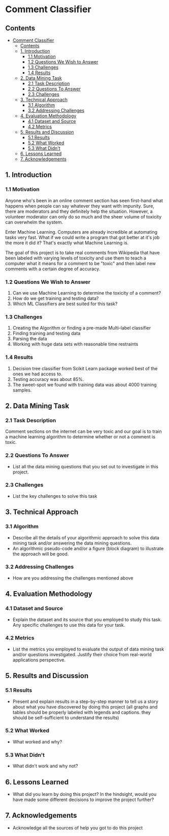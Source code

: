 # Comment Classifier

## Contents

- [Comment Classifier](#comment-classifier)
  - [Contents](#contents)
  - [1. Introduction](#1-introduction)
    - [1.1 Motivation](#11-motivation)
    - [1.2 Questions We Wish to Answer](#12-questions-we-wish-to-answer)
    - [1.3 Challenges](#13-challenges)
    - [1.4 Results](#14-results)
  - [2. Data Mining Task](#2-data-mining-task)
    - [2.1 Task Description](#21-task-description)
    - [2.2 Questions To Answer](#22-questions-to-answer)
    - [2.3 Challenges](#23-challenges)
  - [3. Technical Approach](#3-technical-approach)
    - [3.1 Algorithm](#31-algorithm)
    - [3.2 Addressing Challenges](#32-addressing-challenges)
  - [4. Evaluation Methodology](#4-evaluation-methodology)
    - [4.1 Dataset and Source](#41-dataset-and-source)
    - [4.2 Metrics](#42-metrics)
  - [5. Results and Discussion](#5-results-and-discussion)
    - [5.1 Results](#51-results)
    - [5.2 What Worked](#52-what-worked)
    - [5.3 What Didn't](#53-what-didnt)
  - [6. Lessons Learned](#6-lessons-learned)
  - [7. Acknowledgements](#7-acknowledgements)

## 1. Introduction

### 1.1 Motivation

Anyone who's been in an online comment section has seen first-hand what happens when people can say whatever they want with impunity. Sure, there are moderators and they definitely help the situation. However, a volunteer moderator can only do so much and the sheer volume of toxicity can overwhelm the system.

Enter Machine Learning. Computers are already incredible at automating tasks very fast. What if we could write a program that got better at it's job the more it did it? That's exactly what Machine Learning is.

The goal of this project is to take real comments from Wikipedia that have been labeled with varying levels of toxicity and use them to teach a computer what it means for a comment to be "toxic" and then label new comments with a certain degree of accuracy.

### 1.2 Questions We Wish to Answer

1. Can we use Machine Learning to determine the toxicity of a comment?
2. How do we get training and testing data?
3. Which ML Classifiers are best suited for this task?

### 1.3 Challenges

1. Creating the Algorithm or finding a pre-made Multi-label classifier
2. Finding training and testing data
3. Parsing the data
4. Working with huge data sets with reasonable time restraints

### 1.4 Results

1. Decision tree classifier from Scikit Learn package worked best of the ones we had access to.
2. Testing accuracy was about 85%.
3. The sweet-spot we found with training data was about 4000 training samples.

## 2. Data Mining Task

### 2.1 Task Description

Comment sections on the internet can be very toxic and our goal is to train a machine learning algorithm to determine whether or not a comment is toxic.

### 2.2 Questions To Answer

- List all the data mining questions that you set out to investigate in this project.

### 2.3 Challenges

- List the key challenges to solve this task

## 3. Technical Approach

### 3.1 Algorithm

- Describe all the details of your algorithmic approach to solve this data mining task and/or answering the data mining questions.
- An algorithmic pseudo-code and/or a figure (block diagram) to illustrate the approach will be good.

### 3.2 Addressing Challenges

- How are you addressing the challenges mentioned above

## 4. Evaluation Methodology

### 4.1 Dataset and Source

- Explain the dataset and its source that you employed to study this task. Any specific challenges to use this data for your task.

### 4.2 Metrics

- List the metrics you employed to evaluate the output of data mining task and/or questions investigated. Justify their choice from real-world applications perspective.

## 5. Results and Discussion

### 5.1 Results

- Present and explain results in a step-by-step manner to tell us a story about what you have discovered by doing this project (all graphs and tables should be properly labeled with legends and captions. they should be self-sufficient to understand the results)

### 5.2 What Worked

- What worked and why?

### 5.3 What Didn't

- What didn't work and why not?

## 6. Lessons Learned

- What did you learn by doing this project? In the hindsight, would you have made some different decisions to improve the project further?

## 7. Acknowledgements

- Acknowledge all the sources of help you got to do this project
